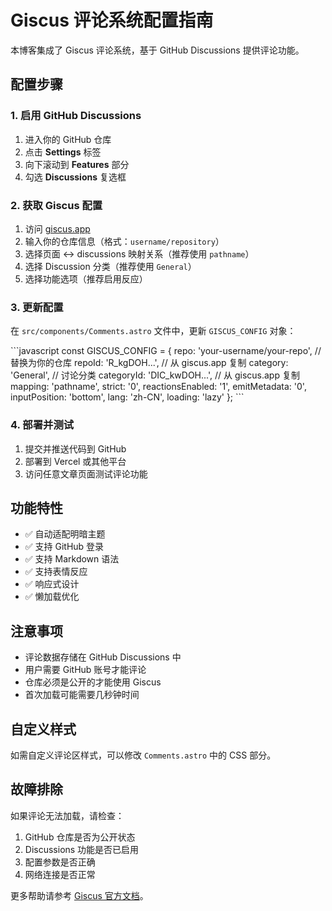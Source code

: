 # Giscus 评论系统配置指南

本博客集成了 Giscus 评论系统，基于 GitHub Discussions 提供评论功能。

## 配置步骤

### 1. 启用 GitHub Discussions

1. 进入你的 GitHub 仓库
2. 点击 **Settings** 标签
3. 向下滚动到 **Features** 部分
4. 勾选 **Discussions** 复选框

### 2. 获取 Giscus 配置

1. 访问 [giscus.app](https://giscus.app)
2. 输入你的仓库信息（格式：`username/repository`）
3. 选择页面 ↔️ discussions 映射关系（推荐使用 `pathname`）
4. 选择 Discussion 分类（推荐使用 `General`）
5. 选择功能选项（推荐启用反应）

### 3. 更新配置

在 `src/components/Comments.astro` 文件中，更新 `GISCUS_CONFIG` 对象：

\`\`\`javascript
const GISCUS_CONFIG = {
  repo: 'your-username/your-repo', // 替换为你的仓库
  repoId: 'R_kgDOH...', // 从 giscus.app 复制
  category: 'General', // 讨论分类
  categoryId: 'DIC_kwDOH...', // 从 giscus.app 复制
  mapping: 'pathname',
  strict: '0',
  reactionsEnabled: '1',
  emitMetadata: '0',
  inputPosition: 'bottom',
  lang: 'zh-CN',
  loading: 'lazy'
};
\`\`\`

### 4. 部署并测试

1. 提交并推送代码到 GitHub
2. 部署到 Vercel 或其他平台
3. 访问任意文章页面测试评论功能

## 功能特性

- ✅ 自动适配明暗主题
- ✅ 支持 GitHub 登录
- ✅ 支持 Markdown 语法
- ✅ 支持表情反应
- ✅ 响应式设计
- ✅ 懒加载优化

## 注意事项

- 评论数据存储在 GitHub Discussions 中
- 用户需要 GitHub 账号才能评论
- 仓库必须是公开的才能使用 Giscus
- 首次加载可能需要几秒钟时间

## 自定义样式

如需自定义评论区样式，可以修改 `Comments.astro` 中的 CSS 部分。

## 故障排除

如果评论无法加载，请检查：

1. GitHub 仓库是否为公开状态
2. Discussions 功能是否已启用
3. 配置参数是否正确
4. 网络连接是否正常

更多帮助请参考 [Giscus 官方文档](https://github.com/giscus/giscus)。
